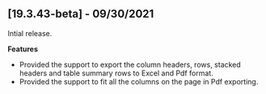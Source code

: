## [19.3.43-beta] - 09/30/2021

Intial release.

**Features**

* Provided the support to export the column headers, rows, stacked headers and table summary rows to Excel and Pdf format.
* Provided the support to fit all the columns on the page in Pdf exporting.